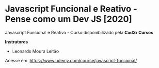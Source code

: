 # Javascript Funcional e Reativo - Pense como um Dev JS [2020]
Javascript Funcional e Reativo - Curso disponibilizado pela **Cod3r Cursos**. 

**Instrutores**

- Leonardo Moura Leitão

Acesse em: <https://www.udemy.com/course/javascript-funcional/>

